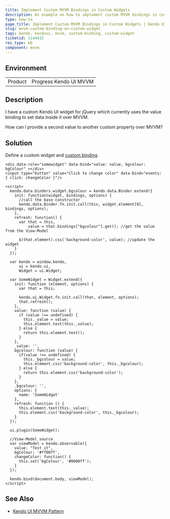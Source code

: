 ```yaml
---
title: Implement Custom MVVM Bindings in Custom Widgets
description: An example on how to implement custom MVVM bindings in custom Kendo UI widgets for jQuery.
type: how-to
page_title: Implement Custom MVVM Bindings in Custom Widgets | Kendo UI MVVM for jQuery
slug: mvvm-custom-binding-on-custom-widget
tags: kendo, kendoui, mvvm, custom-binding, custom-widget
ticketid: 1144432
res_type: kb
component: mvvm
---
```


## Environment

<table>
 <tr>
  <td>Product</td>
  <td>Progress Kendo UI MVVM</td>
 </tr>
</table>

## Description

I have a custom Kendo UI widget for jQuery which currently uses the value binding to set data inside it over MVVM.

How can I provide a second value to another custom property over MVVM?

## Solution

Define a custom widget and [custom binding](https://docs.telerik.com/kendo-ui/framework/mvvm/bindings/custom#custom-widget-binding).

````dojo
<div data-role="somewidget" data-bind="value: value, bgcolour: bgColour" ></div>
<input type="button" value="Click to change color" data-bind="events: { click: changeColor }"/>

<script>
  kendo.data.binders.widget.bgcolour = kendo.data.Binder.extend({
    init: function(widget, bindings, options) {
      //call the base constructor
      kendo.data.Binder.fn.init.call(this, widget.element[0], bindings, options);
    },
    refresh: function() {
      var that = this,
          value = that.bindings["bgcolour"].get(); //get the value from the View-Model

      $(that.element).css('background-color', value); //update the widget
    }
  });

  var kendo = window.kendo,
      ui = kendo.ui,
      Widget = ui.Widget;

  var SomeWidget = Widget.extend({
    init: function (element, options) {
      var that = this;

      kendo.ui.Widget.fn.init.call(that, element, options);
      that.refresh();
    },        
    value: function (value) {
      if (value !== undefined) {
        this._value = value;
        this.element.text(this._value);
      } else {
        return this.element.text();
      }
    },
    _value: '',
    bgcolour: function (value) {
      if(value !== undefined) {
        this._bgcolour = value;
        this.element.css('background-color', this._bgcolour);
      } else {
        return this.element.css('background-color');
      }
    },
    _bgcolour: '',
    options: {
      name: 'SomeWidget'
    },
    refresh: function () {
      this.element.text(this._value);
      this.element.css('background-color', this._bgcolour);
    }
  });

  ui.plugin(SomeWidget);

  //View-Model source
  var viewModel = kendo.observable({
    value: "Test it",
    bgColour: '#ff00ff',
    changeColor: function() {
      this.set('bgColour', '#0000ff');
    }
  });

  kendo.bind(document.body, viewModel);    
</script>
````

## See Also

* [Kendo UI MVVM Pattern](https://docs.telerik.com/kendo-ui/framework/mvvm/overview)
